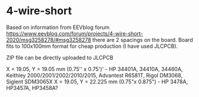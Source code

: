 # 4-wire-short
Based on information from EEVblog forum https://www.eevblog.com/forum/projects/4-wire-short-2020/msg3258278/#msg3258278 there are 2 spacings on the board. Board fits to 100x100mm format for cheap production (I have used JLCPCB).

ZIP file can be directly uploaded to JLCPCB

X = 19.05, Y = 19.05 mm (0.75'' x 0.75')' - HP 34401A, 34410A, 34460A, Keithley 2000/2001/2002/2010/2015, Advantest R6581T, Rigol DM3068, Siglent SDM3065X 
X = 19.05, Y = 22.225 mm (0.75"x 0.875") - HP 3478A, HP3457A, HP3458A?
